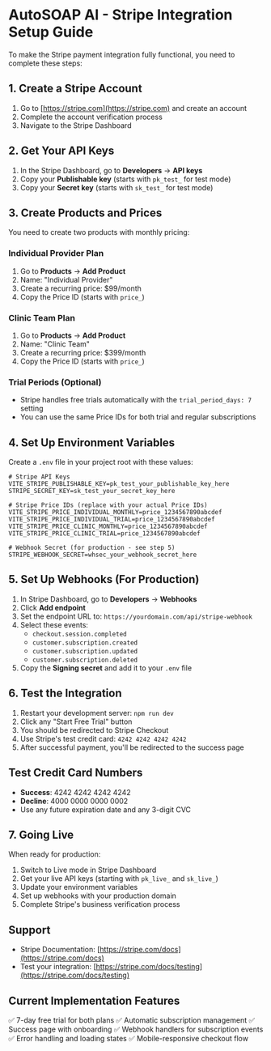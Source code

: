 # AutoSOAP AI - Stripe Integration Setup Guide

To make the Stripe payment integration fully functional, you need to complete these steps:

## 1. Create a Stripe Account

1. Go to [https://stripe.com](https://stripe.com) and create an account
2. Complete the account verification process
3. Navigate to the Stripe Dashboard

## 2. Get Your API Keys

1. In the Stripe Dashboard, go to **Developers** → **API keys**
2. Copy your **Publishable key** (starts with `pk_test_` for test mode)
3. Copy your **Secret key** (starts with `sk_test_` for test mode)

## 3. Create Products and Prices

You need to create two products with monthly pricing:

### Individual Provider Plan

1. Go to **Products** → **Add Product**
2. Name: "Individual Provider"
3. Create a recurring price: $99/month
4. Copy the Price ID (starts with `price_`)

### Clinic Team Plan

1. Go to **Products** → **Add Product**
2. Name: "Clinic Team"
3. Create a recurring price: $399/month
4. Copy the Price ID (starts with `price_`)

### Trial Periods (Optional)

- Stripe handles free trials automatically with the `trial_period_days: 7` setting
- You can use the same Price IDs for both trial and regular subscriptions

## 4. Set Up Environment Variables

Create a `.env` file in your project root with these values:

```env
# Stripe API Keys
VITE_STRIPE_PUBLISHABLE_KEY=pk_test_your_publishable_key_here
STRIPE_SECRET_KEY=sk_test_your_secret_key_here

# Stripe Price IDs (replace with your actual Price IDs)
VITE_STRIPE_PRICE_INDIVIDUAL_MONTHLY=price_1234567890abcdef
VITE_STRIPE_PRICE_INDIVIDUAL_TRIAL=price_1234567890abcdef
VITE_STRIPE_PRICE_CLINIC_MONTHLY=price_1234567890abcdef
VITE_STRIPE_PRICE_CLINIC_TRIAL=price_1234567890abcdef

# Webhook Secret (for production - see step 5)
STRIPE_WEBHOOK_SECRET=whsec_your_webhook_secret_here
```

## 5. Set Up Webhooks (For Production)

1. In Stripe Dashboard, go to **Developers** → **Webhooks**
2. Click **Add endpoint**
3. Set the endpoint URL to: `https://yourdomain.com/api/stripe-webhook`
4. Select these events:
   - `checkout.session.completed`
   - `customer.subscription.created`
   - `customer.subscription.updated`
   - `customer.subscription.deleted`
5. Copy the **Signing secret** and add it to your `.env` file

## 6. Test the Integration

1. Restart your development server: `npm run dev`
2. Click any "Start Free Trial" button
3. You should be redirected to Stripe Checkout
4. Use Stripe's test credit card: `4242 4242 4242 4242`
5. After successful payment, you'll be redirected to the success page

## Test Credit Card Numbers

- **Success**: 4242 4242 4242 4242
- **Decline**: 4000 0000 0000 0002
- Use any future expiration date and any 3-digit CVC

## 7. Going Live

When ready for production:

1. Switch to Live mode in Stripe Dashboard
2. Get your live API keys (starting with `pk_live_` and `sk_live_`)
3. Update your environment variables
4. Set up webhooks with your production domain
5. Complete Stripe's business verification process

## Support

- Stripe Documentation: [https://stripe.com/docs](https://stripe.com/docs)
- Test your integration: [https://stripe.com/docs/testing](https://stripe.com/docs/testing)

## Current Implementation Features

✅ 7-day free trial for both plans
✅ Automatic subscription management
✅ Success page with onboarding
✅ Webhook handlers for subscription events
✅ Error handling and loading states
✅ Mobile-responsive checkout flow
